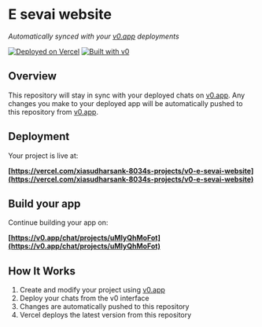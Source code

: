 # E sevai website

*Automatically synced with your [v0.app](https://v0.app) deployments*

[![Deployed on Vercel](https://img.shields.io/badge/Deployed%20on-Vercel-black?style=for-the-badge&logo=vercel)](https://vercel.com/xiasudharsank-8034s-projects/v0-e-sevai-website)
[![Built with v0](https://img.shields.io/badge/Built%20with-v0.app-black?style=for-the-badge)](https://v0.app/chat/projects/uMIyQhMoFot)

## Overview

This repository will stay in sync with your deployed chats on [v0.app](https://v0.app).
Any changes you make to your deployed app will be automatically pushed to this repository from [v0.app](https://v0.app).

## Deployment

Your project is live at:

**[https://vercel.com/xiasudharsank-8034s-projects/v0-e-sevai-website](https://vercel.com/xiasudharsank-8034s-projects/v0-e-sevai-website)**

## Build your app

Continue building your app on:

**[https://v0.app/chat/projects/uMIyQhMoFot](https://v0.app/chat/projects/uMIyQhMoFot)**

## How It Works

1. Create and modify your project using [v0.app](https://v0.app)
2. Deploy your chats from the v0 interface
3. Changes are automatically pushed to this repository
4. Vercel deploys the latest version from this repository
